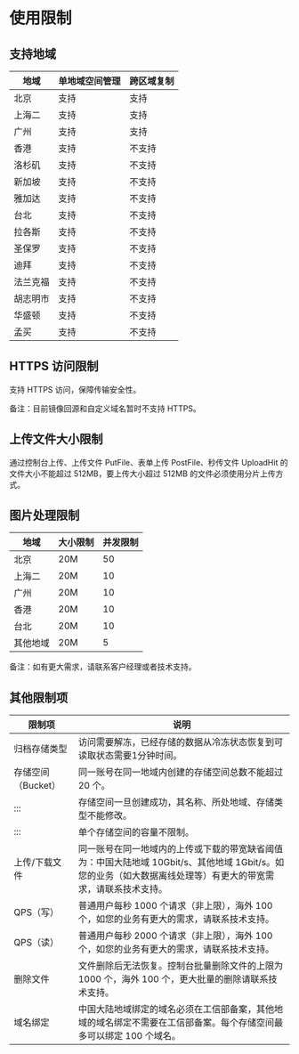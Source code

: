 

# 使用限制

## 支持地域

| 地域  | 单地域空间管理 | 跨区域复制 |
| --- | ------- | ------- |
| 北京  | 支持      | 支持      |
| 上海二 | 支持      | 支持      |
| 广州  | 支持      | 支持      |
| 香港  | 支持      | 不支持     |
| 洛杉矶 | 支持      | 不支持     |
| 新加坡 | 支持      | 不支持     |
| 雅加达 | 支持      | 不支持     |
| 台北  | 支持      | 不支持     |
| 拉各斯 | 支持      | 不支持     |
| 圣保罗 | 支持      | 不支持     |
| 迪拜  | 支持      | 不支持     |
| 法兰克福  | 支持      | 不支持     |
| 胡志明市  | 支持      | 不支持     |
| 华盛顿  | 支持      | 不支持     |
| 孟买  | 支持      | 不支持     |

## HTTPS 访问限制

支持 HTTPS 访问，保障传输安全性。

备注：目前镜像回源和自定义域名暂时不支持 HTTPS。

## 上传文件大小限制

通过控制台上传、上传文件 PutFile、表单上传 PostFile、秒传文件 UploadHit 的文件大小不能超过 512MB，要上传大小超过 512MB 的文件必须使用分片上传方式。

## 图片处理限制
|地域  |大小限制 |并发限制 |
|--- | ------- |------- |
| 北京  | 20M      |50      | 
| 上海二 | 20M      |10      | 
| 广州  | 20M      |10      | 
| 香港 | 20M      |10      | 
| 台北 | 20M      |10      | 
| 其他地域 | 20M      |5      | 


备注：如有更大需求，请联系客户经理或者技术支持。

## 其他限制项
|限制项           | 说明 |
|---------------- | ------------------------------------------------------------------------ |
|归档存储类型     |访问需要解冻，已经存储的数据从冷冻状态恢复到可读取状态需要1分钟时间。|
|存储空间（Bucket） |同一账号在同一地域内创建的存储空间总数不能超过 20 个。|
|::: |存储空间一旦创建成功，其名称、所处地域、存储类型不能修改。|
|::: |单个存储空间的容量不限制。|
|上传/下载文件   |同一账号在同一地域内的上传或下载的带宽缺省阈值为：中国大陆地域 10Gbit/s、其他地域 1Gbit/s。如您的业务（如大数据离线处理等）有更大的带宽需求，请联系技术支持。|
|QPS（写） |普通用户每秒 1000 个请求（非上限），海外 100 个，如您的业务有更大的需求，请联系技术支持。|
|QPS（读） |普通用户每秒 2000 个请求（非上限），海外 100 个，如您的业务有更大的需求，请联系技术支持。|
|删除文件        |文件删除后无法恢复。控制台批量删除文件的上限为 1000 个，海外 100 个，更大批量的删除请联系技术支持。|
|域名绑定        |中国大陆地域绑定的域名必须在工信部备案，其他地域的域名绑定不需要在工信部备案。每个存储空间最多可以绑定 100 个域名。|



